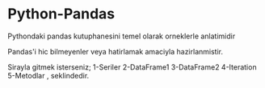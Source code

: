 # Python-Pandas
Pythondaki pandas kutuphanesini temel olarak  orneklerle anlatimidir

Pandas'i hic bilmeyenler veya hatirlamak amaciyla hazirlanmistir.

Sirayla gitmek isterseniz;
1-Seriler
2-DataFrame1
3-DataFrame2
4-Iteration
5-Metodlar , seklindedir.
